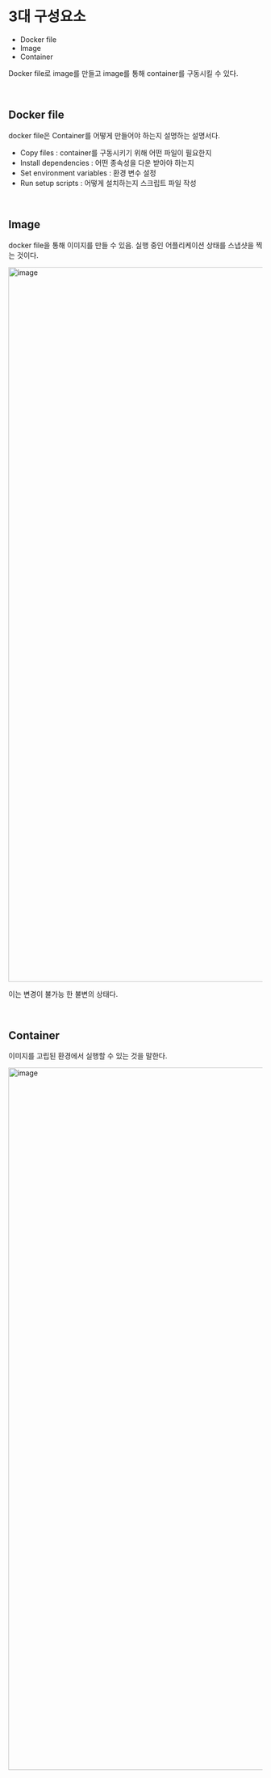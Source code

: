 # 3대 구성요소

- Docker file
- Image
- Container

Docker file로 image를 만들고 image를 통해 container를 구동시킬 수 있다.

<br/>

## Docker file

docker file은 Container를 어떻게 만들어야 하는지 설명하는 설명서다.

- Copy files : container를 구동시키기 위해 어떤 파일이 필요한지
- Install dependencies : 어떤 종속성을 다운 받아야 하는지
- Set environment variables : 환경 변수 설정
- Run setup scripts : 어떻게 설치하는지 스크립트 파일 작성

<br/>

## Image

docker file을 통해 이미지를 만들 수 있음. 실행 중인 어플리케이션 상태를 스냅샷을 찍는 것이다.

<img width="1414" alt="image" src="https://github.com/pozafly/TIL/assets/59427983/522d154e-b768-40c6-ae49-f5df0efa4e0a">

이는 변경이 불가능 한 불변의 상태다.

<br/>

## Container

이미지를 고립된 환경에서 실행할 수 있는 것을 말한다.

<img width="1390" alt="image" src="https://github.com/pozafly/TIL/assets/59427983/3224e45b-8b2a-43e7-80b1-46c2a80fa434">

